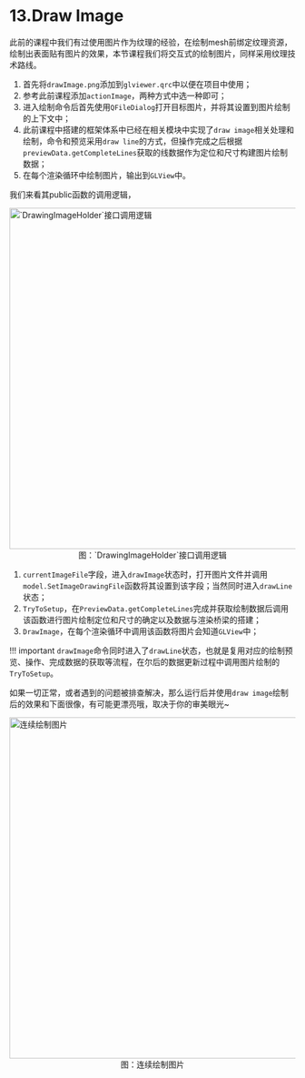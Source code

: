 # 13.Draw Image
此前的课程中我们有过使用图片作为纹理的经验，在绘制mesh前绑定纹理资源，绘制出表面贴有图片的效果，本节课程我们将交互式的绘制图片，同样采用纹理技术路线。

1. 首先将`drawImage.png`添加到`glviewer.qrc`中以便在项目中使用；
2. 参考此前课程添加`actionImage`，两种方式中选一种即可；
3. 进入绘制命令后首先使用`QFileDialog`打开目标图片，并将其设置到图片绘制的上下文中；
4. 此前课程中搭建的框架体系中已经在相关模块中实现了`draw image`相关处理和绘制，命令和预览采用`draw line`的方式，但操作完成之后根据`previewData.getCompleteLines`获取的线数据作为定位和尺寸构建图片绘制数据；
5. 在每个渲染循环中绘制图片，输出到`GLView`中。

我们来看其public函数的调用逻辑，

<img src="../img/cad/image-64.png" alt="`DrawingImageHolder`接口调用逻辑" width="600" align="middle" style="display: block; margin-left: auto; margin-right: auto;"/>
<figcaption style="text-align: center;">图：`DrawingImageHolder`接口调用逻辑</figcaption>

1. `currentImageFile`字段，进入`drawImage`状态时，打开图片文件并调用`model.SetImageDrawingFile`函数将其设置到该字段；当然同时进入`drawLine`状态；
2. `TryToSetup`，在`PreviewData.getCompleteLines`完成并获取绘制数据后调用该函数进行图片绘制定位和尺寸的确定以及数据与渲染桥梁的搭建；
3. `DrawImage`，在每个渲染循环中调用该函数将图片会知道`GLView`中；

!!! important
    `drawImage`命令同时进入了`drawLine`状态，也就是复用对应的绘制预览、操作、完成数据的获取等流程，在尔后的数据更新过程中调用图片绘制的`TryToSetup`。

如果一切正常，或者遇到的问题被排查解决，那么运行后并使用`draw image`绘制后的效果和下面很像，有可能更漂亮哦，取决于你的审美眼光~

<img src="../img/cad/image-62.png" alt="连续绘制图片" width="600" align="middle" style="display: block; margin-left: auto; margin-right: auto;"/>
<figcaption style="text-align: center;">图：连续绘制图片</figcaption>
